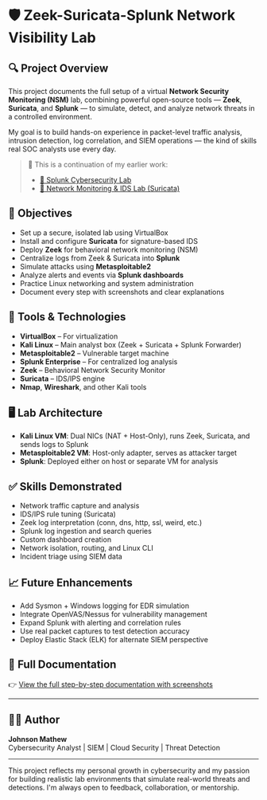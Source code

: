 # 🛡️ Zeek-Suricata-Splunk Network Visibility Lab

## 🔍 Project Overview

This project documents the full setup of a virtual **Network Security Monitoring (NSM)** lab, combining powerful open-source tools — **Zeek**, **Suricata**, and **Splunk** — to simulate, detect, and analyze network threats in a controlled environment.

My goal is to build hands-on experience in packet-level traffic analysis, intrusion detection, log correlation, and SIEM operations — the kind of skills real SOC analysts use every day.

> 🔗 This is a continuation of my earlier work:  
> - [🔗 Splunk Cybersecurity Lab](https://github.com/jmcoded0/Splunk-Cybersecurity-Lab-)
> - [🔗 Network Monitoring & IDS Lab (Suricata)](https://github.com/jmcoded0/Network-Monitoring-IDS-Lab)

## 🎯 Objectives

- Set up a secure, isolated lab using VirtualBox
- Install and configure **Suricata** for signature-based IDS
- Deploy **Zeek** for behavioral network monitoring (NSM)
- Centralize logs from Zeek & Suricata into **Splunk**
- Simulate attacks using **Metasploitable2**
- Analyze alerts and events via **Splunk dashboards**
- Practice Linux networking and system administration
- Document every step with screenshots and clear explanations

## 🧰 Tools & Technologies

- **VirtualBox** – For virtualization
- **Kali Linux** – Main analyst box (Zeek + Suricata + Splunk Forwarder)
- **Metasploitable2** – Vulnerable target machine
- **Splunk Enterprise** – For centralized log analysis
- **Zeek** – Behavioral Network Security Monitor
- **Suricata** – IDS/IPS engine
- **Nmap**, **Wireshark**, and other Kali tools

## 🖥️ Lab Architecture

- **Kali Linux VM**: Dual NICs (NAT + Host-Only), runs Zeek, Suricata, and sends logs to Splunk
- **Metasploitable2 VM**: Host-only adapter, serves as attacker target
- **Splunk**: Deployed either on host or separate VM for analysis

## ✅ Skills Demonstrated

- Network traffic capture and analysis
- IDS/IPS rule tuning (Suricata)
- Zeek log interpretation (conn, dns, http, ssl, weird, etc.)
- Splunk log ingestion and search queries
- Custom dashboard creation
- Network isolation, routing, and Linux CLI
- Incident triage using SIEM data

## 📈 Future Enhancements

- Add Sysmon + Windows logging for EDR simulation
- Integrate OpenVAS/Nessus for vulnerability management
- Expand Splunk with alerting and correlation rules
- Use real packet captures to test detection accuracy
- Deploy Elastic Stack (ELK) for alternate SIEM perspective



## 📄 Full Documentation

👉 [View the full step-by-step documentation with screenshots](https://github.com/jmcoded0/Network-Monitoring-IDS-Lab/blob/main/Documenting.md)

---

## 👨‍💻 Author

**Johnson Mathew**  
Cybersecurity Analyst | SIEM | Cloud Security | Threat Detection  

---

This project reflects my personal growth in cybersecurity and my passion for building realistic lab environments that simulate real-world threats and detections. I'm always open to feedback, collaboration, or mentorship.
